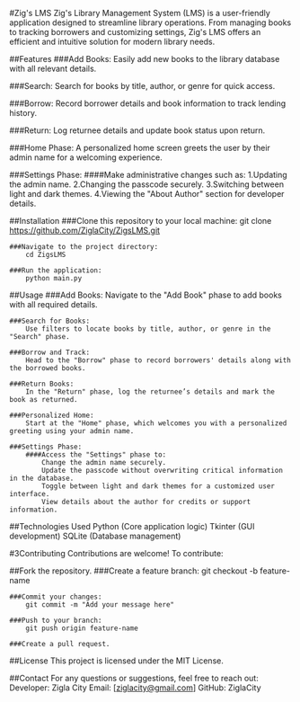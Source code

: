 #Zig's LMS
    Zig's Library Management System (LMS) is a user-friendly application designed to streamline library operations. From managing books to tracking borrowers and customizing settings, Zig's LMS offers an efficient and intuitive solution for modern library needs.

##Features
###Add Books:
    Easily add new books to the library database with all relevant details.

###Search:
    Search for books by title, author, or genre for quick access.

###Borrow:
    Record borrower details and book information to track lending history.

###Return:
    Log returnee details and update book status upon return.

###Home Phase:
    A personalized home screen greets the user by their admin name for a welcoming experience.

###Settings Phase:
    ####Make administrative changes such as:
        1.Updating the admin name.
        2.Changing the passcode securely.
        3.Switching between light and dark themes.
        4.Viewing the "About Author" section for developer details.


##Installation
    ###Clone this repository to your local machine:
        git clone https://github.com/ZiglaCity/ZigsLMS.git 

    ###Navigate to the project directory:
        cd ZigsLMS   

    ###Run the application:
        python main.py  


##Usage
    ###Add Books:
        Navigate to the "Add Book" phase to add books with all required details.

    ###Search for Books:
        Use filters to locate books by title, author, or genre in the "Search" phase.

    ###Borrow and Track:
        Head to the "Borrow" phase to record borrowers' details along with the borrowed books.

    ###Return Books:
        In the "Return" phase, log the returnee’s details and mark the book as returned.

    ###Personalized Home:
        Start at the "Home" phase, which welcomes you with a personalized greeting using your admin name.

    ###Settings Phase:
        ####Access the "Settings" phase to:
            Change the admin name securely.
            Update the passcode without overwriting critical information in the database.
            Toggle between light and dark themes for a customized user interface.
            View details about the author for credits or support information.


##Technologies Used
    Python (Core application logic)
    Tkinter (GUI development)
    SQLite (Database management)


#3Contributing
Contributions are welcome! To contribute:

##Fork the repository.
    ###Create a feature branch:
        git checkout -b feature-name  

    ###Commit your changes:
        git commit -m "Add your message here" 

    ###Push to your branch:
        git push origin feature-name  

    ###Create a pull request.


##License
    This project is licensed under the MIT License.


##Contact
    For any questions or suggestions, feel free to reach out:
    Developer: Zigla City
    Email: [ziglacity@gmail.com]
    GitHub: ZiglaCity
